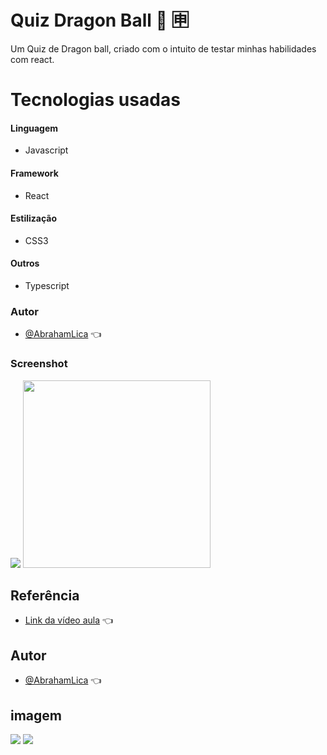 
# Quiz Dragon Ball 🧠  🈸

Um Quiz de Dragon ball, criado com o intuito de testar minhas habilidades com react.


# Tecnologias usadas

#### Linguagem
- Javascript


#### Framework
- React

#### Estilização
- CSS3

#### Outros
- Typescript

### Autor

- [@AbrahamLica](https://www.github.com/AbrahamLica)  👈


<h3>Screenshot</h3>
<img src="/imgs/screenshot.png">


<img src="/imgs/meu-logo-branco.png" width='300px'>




## Referência

 - [Link da vídeo aula](https://www.youtube.com/watch?v=cz7AoKGcwlY) 👈



## Autor

- [@AbrahamLica](https://www.github.com/AbrahamLica)  👈


## imagem

<img src="/imagens/cordel.png">

<img src="/imagens/meu-logo-branco.png">